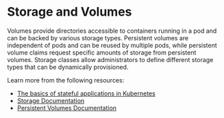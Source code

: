 # Storage and Volumes

Volumes provide directories accessible to containers running in a pod and can be backed by various storage types. Persistent volumes are independent of pods and can be reused by multiple pods, while persistent volume claims request specific amounts of storage from persistent volumes. Storage classes allow administrators to define different storage types that can be dynamically provisioned.

Learn more from the following resources:

- [The basics of stateful applications in Kubernetes](https://www.youtube.com/watch?v=GieXzb91I40)
- [Storage Documentation](https://kubernetes.io/docs/concepts/storage/)
- [Persistent Volumes Documentation](https://kubernetes.io/docs/concepts/storage/persistent-volumes/)
